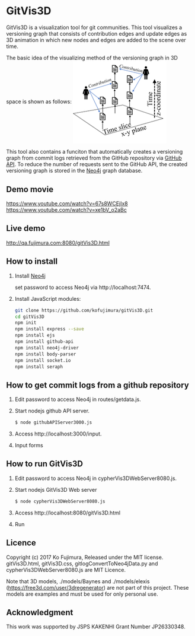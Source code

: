 # GitVis3D
GitVis3D is a visualization tool for git communities. This tool visualizes a versioning graph 
that consists of contribution edges and update edges as 3D animation in which new nodes and edges 
are added to the scene over time. 

The basic idea of the visualizing method of the versioning graph in 3D space is shown as follows:
<img src="README-Fig2.png" align="center" width="50%">

This tool also contains a funciton that automatically creates a versioning graph from commit logs 
retrieved from the GitHub repository via [GitHub API](https://developer.github.com/). 
To reduce the number of requests sent to the GitHub API, the created versioning graph is stored in 
the [Neo4j](https://neo4j.com/download/other-releases/#releases) graph database.

## Demo movie
https://www.youtube.com/watch?v=67s8WCEjIx8
https://www.youtube.com/watch?v=xe1bV_o2aBc

## Live demo
http://qa.fujimura.com:8080/gitVis3D.html

## How to install

1. Install [Neo4j](https://developer.github.com/)

   set password to access Neo4j via http://localhost:7474.

2. Install JavaScript modules:
   ```bash
   git clone https://github.com/kofujimura/gitVis3D.git
   cd gitVis3D
   npm init
   npm install express --save
   npm install ejs
   npm install github-api
   npm install neo4j-driver
   npm install body-parser
   npm install socket.io
   npm install seraph
   ```

## How to get commit logs from a github repository

1. Edit password to access Neo4j in routes/getdata.js.

2. Start nodejs github API server. 
 
   ```bash
   $ node githubAPIServer3000.js
   ```
   
3. Access http://localhost:3000/input.

4. Input forms

## How to run GitVis3D

1. Edit password to access Neo4j in cypherVis3DWebServer8080.js.

2. Start nodejs GitVis3D Web server

   ```bash
   $ node cypherVis3DWebServer8080.js
   ```
   
3. Access http://localhost:8080/gitVis3D.html

4. Run

## Licence

Copyright (c) 2017 Ko Fujimura, Released under the MIT license.
gitVis3D.html, gitVis3D.css, gitlogConvertToNeo4jData.py and cypherVis3DWebServer8080.js are MIT Licence.

Note that 3D models, ./models/Baynes and ./models/elexis (https://free3d.com/user/3dregenerator) are not part of this project. These models are examples and must be used for only personal use.

## Acknowledgment

This work was supported by JSPS KAKENHI Grant Number JP26330348.
